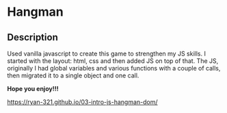 # Hangman

## Description
  Used vanilla javascript to create this game to strengthen my JS skills.  I started with the layout: html, css and then added JS on top of that. The JS, originally I had global variables and various functions with a couple of calls, then migrated it to a single object and one call.

  **Hope you enjoy!!!**

https://ryan-321.github.io/03-intro-js-hangman-dom/
